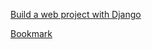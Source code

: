 [Build a web project with Django](https://www.youtube.com/watch?v=gAI218HSK8s&list=PLx-q4INfd95G-wrEjKDAcTB1K-8n1sIiz)

[Bookmark](https://youtu.be/mBFqKPYrkJY?list=PLx-q4INfd95G-wrEjKDAcTB1K-8n1sIiz&t=570)
